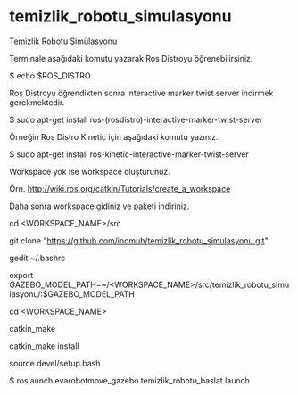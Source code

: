 # temizlik_robotu_simulasyonu



Temizlik Robotu Simülasyonu



Terminale aşağıdaki komutu yazarak Ros Distroyu öğrenebilirsiniz.

$ echo $ROS_DISTRO 

Ros Distroyu öğrendikten sonra interactive marker twist server indirmek gerekmektedir.

$ sudo apt-get install ros-(rosdistro)-interactive-marker-twist-server

Örneğin Ros Distro Kinetic için aşağıdaki komutu yazınız.

$ sudo apt-get install ros-kinetic-interactive-marker-twist-server

Workspace yok ise workspace oluşturunuz.

Örn. http://wiki.ros.org/catkin/Tutorials/create_a_workspace

Daha sonra workspace gidiniz ve paketi indiriniz.

cd <WORKSPACE_NAME>/src

git clone "https://github.com/inomuh/temizlik_robotu_simulasyonu.git"

gedit ~/.bashrc

export GAZEBO_MODEL_PATH=~/<WORKSPACE_NAME>/src/temizlik_robotu_simulasyonu/:$GAZEBO_MODEL_PATH

cd <WORKSPACE_NAME>

catkin_make

catkin_make install

source devel/setup.bash

$ roslaunch evarobotmove_gazebo temizlik_robotu_baslat.launch